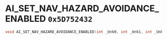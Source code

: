 # AI_SET_NAV_HAZARD_AVOIDANCE_ENABLED `0x5D752432`

```cpp
void AI_SET_NAV_HAZARD_AVOIDANCE_ENABLED(int _Unk0, int _Unk1, int _Unk2);
```